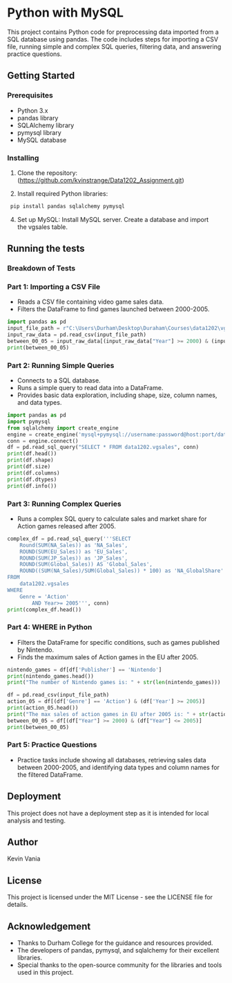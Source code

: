 # Python with MySQL 
This project contains Python code for preprocessing data imported from a SQL database using pandas. The code includes steps for importing a CSV file, running simple and complex SQL queries, filtering data, and answering practice questions.

## Getting Started

### Prerequisites
- Python 3.x
- pandas library
- SQLAlchemy library
- pymysql library
- MySQL database

### Installing
1. Clone the repository:
   (https://github.com/kvinstrange/Data1202_Assignment.git)
   

3. Install required Python libraries:
```bash
 pip install pandas sqlalchemy pymysql
 ```

4. Set up MySQL:
 Install MySQL server.
 Create a database and import the vgsales table.
   

## Running the tests
### Breakdown of Tests
### Part 1: Importing a CSV File
- Reads a CSV file containing video game sales data.
- Filters the DataFrame to find games launched between 2000-2005.

```python
import pandas as pd
input_file_path = r"C:\Users\Durham\Desktop\Duraham\Courses\data1202\vgsales.csv"
input_raw_data = pd.read_csv(input_file_path)
between_00_05 = input_raw_data[(input_raw_data["Year"] >= 2000) & (input_raw_data["Year"] <= 2005)]
print(between_00_05)
```


### Part 2: Running Simple Queries
- Connects to a SQL database.
- Runs a simple query to read data into a DataFrame.
- Provides basic data exploration, including shape, size, column names, and data types.

```python
import pandas as pd
import pymysql
from sqlalchemy import create_engine
engine = create_engine('mysql+pymysql://username:password@host:port/database')
conn = engine.connect()
df = pd.read_sql_query("SELECT * FROM data1202.vgsales", conn)
print(df.head())
print(df.shape)
print(df.size)
print(df.columns)
print(df.dtypes)
print(df.info())
```


### Part 3: Running Complex Queries
- Runs a complex SQL query to calculate sales and market share for Action games released after 2005.

```python
complex_df = pd.read_sql_query('''SELECT
    Round(SUM(NA_Sales)) as 'NA_Sales',
    ROUND(SUM(EU_Sales)) as 'EU_Sales',
    ROUND(SUM(JP_Sales)) as 'JP_Sales',
    ROUND(SUM(Global_Sales)) AS 'Global_Sales',
    ROUND((SUM(NA_Sales)/SUM(Global_Sales)) * 100) as 'NA_GlobalShare'
FROM
    data1202.vgsales
WHERE
    Genre = 'Action'
        AND Year>= 2005''', conn)
print(complex_df.head())
```


### Part 4: WHERE in Python
- Filters the DataFrame for specific conditions, such as games published by Nintendo.
- Finds the maximum sales of Action games in the EU after 2005.

```python
nintendo_games = df[df['Publisher'] == 'Nintendo']
print(nintendo_games.head())
print("The number of Nintendo games is: " + str(len(nintendo_games)))

df = pd.read_csv(input_file_path)
action_05 = df[(df['Genre'] == 'Action') & (df['Year'] >= 2005)]
print(action_05.head())
print("The max sales of action games in EU after 2005 is: " + str(action_05.EU_Sales.max()))
between_00_05 = df[(df["Year"] >= 2000) & (df["Year"] <= 2005)]
print(between_00_05)
```


### Part 5: Practice Questions
- Practice tasks include showing all databases, retrieving sales data between 2000-2005, and identifying data types and column names for the filtered DataFrame.

  
## Deployment
This project does not have a deployment step as it is intended for local analysis and testing.

## Author
Kevin Vania

## License
This project is licensed under the MIT License - see the LICENSE file for details.

## Acknowledgement
- Thanks to Durham College for the guidance and resources provided.
- The developers of pandas, pymysql, and sqlalchemy for their excellent libraries.
- Special thanks to the open-source community for the libraries and tools used in this project.









